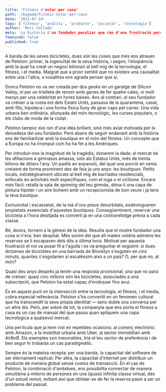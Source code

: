 ```yaml
---
title: 'Fitness d'estar per casa'
path: '/bugada/fitness-estar-per-casa'
date: '2021-07-14'
tags: ['fitness', 'anàlisi', 'producte', 'societat', 'tecnologia']
author: 'Marc Collado'
meta: 'La història d'un fundador peculiar que ran d'una frustració personal ha endossat quasi de cinc milions de bicicletes arreu del món.'
featured: false
published: true
---
```


A banda de les seves bicicletes, dues són les coses que més ens atrauen de Peloton: primer, la ingenuïtat de la seva història, i segon, l'eloqüència amb la qual ha creat un negoci bilionari al bell mig de la tecnologia, el fitness, i el media. Malgrat que a priori sembli que no existeix una causalitat entre una i l'altra, a nosaltres ens agrada pensar que sí.

Doncs Peloton no va ser creada per dos _geeks_ en un garatge de Silicon Valley, ni per un triatleta de renom amb ganes de fer quatre cales, ni molt menys per una celebritat en hores baixes. Ans al contrari, el seu fundador va créixer a la costa est dels Estats Units, passava de la quarantena, casat, amb fills, hipoteca i una forma física lluny de girar caps pel carrer. Una vida urbana ben ordinària, allunyada del món tecnològic, les curses populars, o els clubs de moda de la ciutat.

Peloton tampoc eixí ran d'una idea brillant, sinó més aviat motivada per la deixadesa del seu fundador. Però abans de seguir endavant amb la història ens de familiaritzar amb la _boutique_ en el món del fitness. Un concepte que a Europa no ha irromput com ho ha fet a les Amèriques.

Per introduir-nos la magnitud de la tragèdia, donarem la dada: el mercat de les afiliacions a gimnasos amassa, sols als Estatus Units, més de trenta bilions de dòlars l'any. Un pastís en expansió, del qual una porció en venia creixent de forma prominent des de feia ja uns anys: les _boutiques_. Petits locals, estratègicament ubicats al bell mig de barriades residencials, enfocats en activitats molt específiques, com el ioga o el ciclisme. Encara més fàcil: retalla la sala de _spinning_ del teu gimnàs, dóna-li una capa de pintura hipster i un aire bohemi amb un recepcionista de bon veure i ja tens la teva _boutique_.

Exclusivitat i escassetat, de la mà d'uns preus desorbitats, esdevingueren propietats essencials d'aquestes _boutiques_. Consegüentment, reservar una bicicleta a l'hora desitjada es convertí ja en una contrarellotge prèvia a cada classe.

Bé, doncs, tornem a la gènesi de la idea. Resulta que el nostre fundador una cosa si n'era: ben despitat. Més sovint del que ell mateix voldria admetre les reserves se li escapaven dels dits a última hora. Motivat per aquesta frustració el noi va posar fil a l'agulla i es va preguntar el següent: si dues dotzenes de bicicletes en una barriada de Brooklyn s'esgoten en cinc minuts, quantes s'esgotarien si escaléssim això a un país? O, per què no, al món?

Quasi deu anys després ja tenim una resposta provisional, una que no para de créixer: quasi cinc milions són les bicicletes, associades a una subscripció, que Peloton ha estat capaç d'endossar fins avui.

És en aquest punt on la intersecció entre la tecnologia, el fitness, i el media, cobra especial rellevància. Peloton s'ha convertit en un fenomen cultural que ha transcendit la seva pròpia identitat — sens dubte una conversa per un altre dia. Però, per sobre de tot, la companyia que ens porta el fitness a casa és un cas de manual del que passa quan apliquem una capa tecnològica a qualsevol mercat.

Una pel·lícula que ja hem vist en repetides ocasions: al comerç electrònic amb Amazon, a la mobilitat urbana amb Uber, al sector immobiliari amb AirBnB. Els exemples son inexorables, tria el teu sector de preferència i de ben segur hi trobaràs un cas paradigmàtic.

Sempre és la mateixa recepta: per una banda, la capacitat del software de ser eternament replicat. Per altra, la capacitat d'Internet per distribuir un producte de manera global sense costos de transacció. En el cas de Peloton, la combinació d'ambdues, ens possibilita connectar de manera simultània a milions de persones en una (quasi) infinita classe virtual, des d'un estudi remot, evitant així que oblidar-se de fer la reserva passi a ser un problema del passat.
